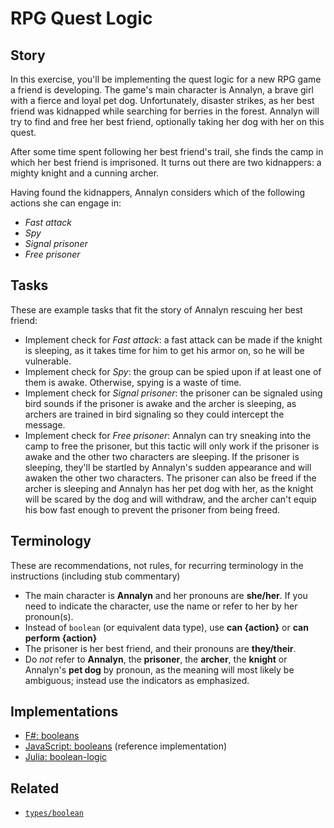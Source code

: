 # RPG Quest Logic

## Story

In this exercise, you'll be implementing the quest logic for a new RPG game a friend is developing. The game's main character is Annalyn, a brave girl with a fierce and loyal pet dog. Unfortunately, disaster strikes, as her best friend was kidnapped while searching for berries in the forest. Annalyn will try to find and free her best friend, optionally taking her dog with her on this quest.

After some time spent following her best friend's trail, she finds the camp in which her best friend is imprisoned. It turns out there are two kidnappers: a mighty knight and a cunning archer.

Having found the kidnappers, Annalyn considers which of the following actions she can engage in:

- _Fast attack_
- _Spy_
- _Signal prisoner_
- _Free prisoner_

## Tasks

These are example tasks that fit the story of Annalyn rescuing her best friend:

- Implement check for _Fast attack_: a fast attack can be made if the knight is sleeping, as it takes time for him to get his armor on, so he will be vulnerable.
- Implement check for _Spy_: the group can be spied upon if at least one of them is awake. Otherwise, spying is a waste of time.
- Implement check for _Signal prisoner_: the prisoner can be signaled using bird sounds if the prisoner is awake and the archer is sleeping, as archers are trained in bird signaling so they could intercept the message.
- Implement check for _Free prisoner_: Annalyn can try sneaking into the camp to free the prisoner, but this tactic will only work if the prisoner is awake and the other two characters are sleeping. If the prisoner is sleeping, they'll be startled by Annalyn's sudden appearance and will awaken the other two characters. The prisoner can also be freed if the archer is sleeping and Annalyn has her pet dog with her, as the knight will be scared by the dog and will withdraw, and the archer can't equip his bow fast enough to prevent the prisoner from being freed.

## Terminology

These are recommendations, not rules, for recurring terminology in the instructions (including stub commentary)

- The main character is **Annalyn** and her pronouns are **she/her**. If you need to indicate the character, use the name or refer to her by her pronoun(s).
- Instead of `boolean` (or equivalent data type), use **can {action}** or **can perform {action}**
- The prisoner is her best friend, and their pronouns are **they/their**.
- Do _not_ refer to **Annalyn**, the **prisoner**, the **archer**, the **knight** or Annalyn's **pet dog** by pronoun, as the meaning will most likely be ambiguous; instead use the indicators as emphasized.

## Implementations

- [F#: booleans][implementation-fsharp]
- [JavaScript: booleans][implementation-javascript] (reference implementation)
- [Julia: boolean-logic][implementation-julia]

## Related

- [`types/boolean`][types-boolean]

[types-boolean]: https://github.com/exercism/v3/blob/main/reference/types/boolean.md
[javascript-concept-booleans]: https://github.com/exercism/javascript/blob/main/exercises/concept/booleans
[implementation-fsharp]: https://github.com/exercism/fsharp/blob/main/exercises/concept/annalyns-infiltration/.docs/instructions.md
[implementation-javascript]: https://github.com/exercism/javascript/blob/main/exercises/concept/booleans/.docs/instructions.md
[implementation-julia]: https://github.com/exercism/julia/blob/main/exercises/concept/annalyns-infiltration/.docs/instructions.md
